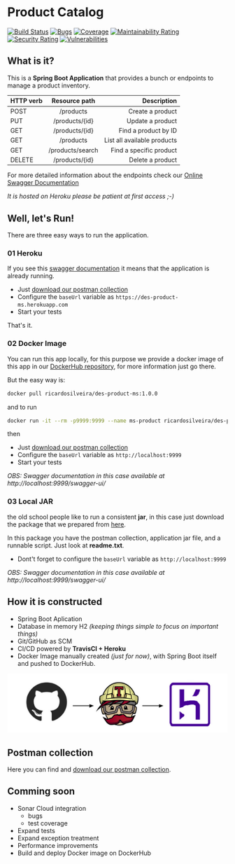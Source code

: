 # Product Catalog
[![Build Status](https://travis-ci.com/RicardoLuizSilveira/des-product-ms.svg?branch=main)](https://travis-ci.com/RicardoLuizSilveira/des-product-ms)
[![Bugs](https://sonarcloud.io/api/project_badges/measure?project=RicardoLuizSilveira_des-product-ms&metric=bugs)](https://sonarcloud.io/dashboard?id=RicardoLuizSilveira_des-product-ms)
[![Coverage](https://sonarcloud.io/api/project_badges/measure?project=RicardoLuizSilveira_des-product-ms&metric=coverage)](https://sonarcloud.io/dashboard?id=RicardoLuizSilveira_des-product-ms)
[![Maintainability Rating](https://sonarcloud.io/api/project_badges/measure?project=RicardoLuizSilveira_des-product-ms&metric=sqale_rating)](https://sonarcloud.io/dashboard?id=RicardoLuizSilveira_des-product-ms)
[![Security Rating](https://sonarcloud.io/api/project_badges/measure?project=RicardoLuizSilveira_des-product-ms&metric=security_rating)](https://sonarcloud.io/dashboard?id=RicardoLuizSilveira_des-product-ms)
[![Vulnerabilities](https://sonarcloud.io/api/project_badges/measure?project=RicardoLuizSilveira_des-product-ms&metric=vulnerabilities)](https://sonarcloud.io/dashboard?id=RicardoLuizSilveira_des-product-ms)


## What is it?
This is a **Spring Boot Application** that provides a bunch or endpoints to manage a product inventory.


| HTTP verb |  Resource path   |                 Description |
| --------- | :--------------: | --------------------------: |
| POST      |    /products     |            Create a product |
| PUT       |  /products/{id}  |            Update a product |
| GET       |  /products/{id}  |        Find a product by ID |
| GET       |    /products     | List all available products |
| GET       | /products/search |     Find a specific product |
| DELETE    |  /products/{id}  |            Delete a product |

For more detailed information about the endpoints check our
<a href="https://des-product-ms.herokuapp.com/swagger-ui/#/product-controller" target="_blank">Online Swagger Documentation</a>

*It is hosted on Heroku please be patient at first access ;-)*

## Well, let's Run!
There are three easy ways to run the application.

### 01 Heroku
If you see this
<a href="https://des-product-ms.herokuapp.com/swagger-ui/#/product-controller" target="_blank">swagger documentation</a> 
it means that the application is already running.
- Just [download our postman collection](#postman-collection)
- Configure the `baseUrl` variable as `https://des-product-ms.herokuapp.com`
- Start your tests 

That's it.

### 02 Docker Image
You can run this app locally, for this purpose we provide a docker image of this app in our
<a href="https://hub.docker.com/r/ricardosilveira/des-product-ms" target="_blank">DockerHub repository</a>,
for more information just go there.

But the easy way is:
```bash
docker pull ricardosilveira/des-product-ms:1.0.0
```
and to run
```bash
docker run -it --rm -p9999:9999 --name ms-product ricardosilveira/des-product-ms:1.0.0
```
then
- Just [download our postman collection](#postman-collection)
- Configure the `baseUrl` variable as `http://localhost:9999`
- Start your tests

*OBS: Swagger documentation in this case available at http://localhost:9999/swagger-ui/*

### 03 Local JAR
the old school people like to run a consistent **jar**, in this case just download the 
package that we prepared from
<a href="https://drive.google.com/drive/folders/15n8VRNMsCDEh2yqdgwZK9dVzlhx3s1Fb?usp=sharing" target="_blank">here</a>.

In this package you have the postman collection, application jar file, and a runnable script. Just look at **readme.txt**.

- Dont't forget to configure the `baseUrl` variable as `http://localhost:9999`

*OBS: Swagger documentation in this case available at http://localhost:9999/swagger-ui/*

## How it is constructed
- Spring Boot Aplication
- Database in memory H2 *(keeping things simple to focus on important things)*
- Git/GitHub as SCM
- CI/CD powered by **TravisCI + Heroku**
- Docker Image manually created *(just for now)*, with Spring Boot itself and pushed to DockerHub. 

![alt text](./images/pipeline-CI-CD.png "Development and CI/CD pipeline")

## Postman collection
Here you can find and 
<a href="https://github.com/RicardoLuizSilveira/des-product-ms/blob/main/others/ProductAPI.postman_collection.json" target="_blank">download our postman collection</a>.

## Comming soon
- Sonar Cloud integration
  - bugs
  - test coverage
- Expand tests
- Expand exception treatment
- Performance improvements
- Build and deploy Docker image on DockerHub
